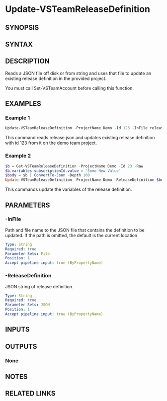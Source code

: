 <!-- #include "./common/header.md" -->

# Update-VSTeamReleaseDefinition

## SYNOPSIS

<!-- #include "./synopsis/Update-VSTeamReleaseDefinition.md" -->

## SYNTAX

## DESCRIPTION

Reads a JSON file off disk or from string and uses that file to update an existing release definition in the provided project.

You must call Set-VSTeamAccount before calling this function.

## EXAMPLES

### Example 1

```powershell
Update-VSTeamReleaseDefinition -ProjectName Demo -Id 123 -InFile release.json
```

This command reads release.json and updates existing release definition with
id 123 from it on the demo team project.

### Example 2

```powershell
$b = Get-VSTeamReleaseDefinition -ProjectName Demo -Id 23 -Raw
$b.variables.subscriptionId.value = 'Some New Value'
$body = $b | ConvertTo-Json -Depth 100
Update-VSTeamReleaseDefinition -ProjectName Demo -ReleaseDefinition $body
```

This commands update the variables of the release definition.

## PARAMETERS

<!-- #include "./params/projectName.md" -->

### -InFile

Path and file name to the JSON file that contains the definition to be updated. If the path is omitted, the default is the current location.

```yaml
Type: String
Required: true
Parameter Sets: File
Position: 1
Accept pipeline input: true (ByPropertyName)
```

### -ReleaseDefinition

JSON string of release definition.

```yaml
Type: String
Required: true
Parameter Sets: JSON
Position: 1
Accept pipeline input: true (ByPropertyName)
```

<!-- #include "./params/confirm.md" -->

<!-- #include "./params/force.md" -->

<!-- #include "./params/whatIf.md" -->

## INPUTS

## OUTPUTS

### None

## NOTES

<!-- #include "./common/prerequisites.md" -->

## RELATED LINKS

<!-- #include "./common/related.md" -->
